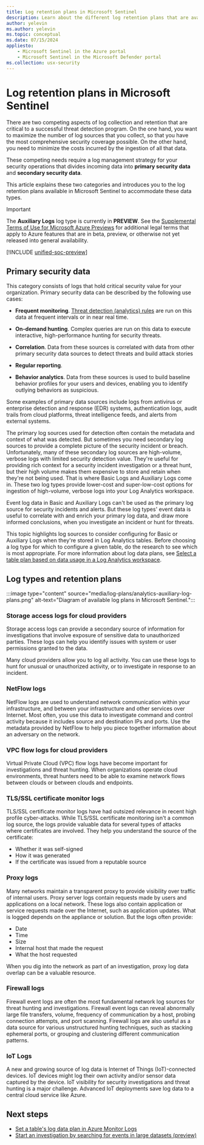 ```yaml
---
title: Log retention plans in Microsoft Sentinel
description: Learn about the different log retention plans that are available in Microsoft Sentinel and how they are meant to be used to ensure maximum coverage at minimum expenditure.
author: yelevin
ms.author: yelevin
ms.topic: conceptual
ms.date: 07/15/2024
appliesto:
    - Microsoft Sentinel in the Azure portal
    - Microsoft Sentinel in the Microsoft Defender portal
ms.collection: usx-security
---
```

# Log retention plans in Microsoft Sentinel

There are two competing aspects of log collection and retention that are critical to a successful threat detection program. On the one hand, you want to maximize the number of log sources that you collect, so that you have the most comprehensive security coverage possible. On the other hand, you need to minimize the costs incurred by the ingestion of all that data.

These competing needs require a log management strategy for your security operations that divides incoming data into **primary security data** and **secondary security data**.

This article explains these two categories and introduces you to the log retention plans available in Microsoft Sentinel to accommodate these data types.

> [!IMPORTANT]
>
> The **Auxiliary Logs** log type is currently in **PREVIEW**. See the [Supplemental Terms of Use for Microsoft Azure Previews](https://azure.microsoft.com/support/legal/preview-supplemental-terms/) for additional legal terms that apply to Azure features that are in beta, preview, or otherwise not yet released into general availability.
>
> [!INCLUDE [unified-soc-preview](includes/unified-soc-preview-without-alert.md)]

## Primary security data

This category consists of logs that hold critical security value for your organization. Primary security data can be described by the following use cases:

- **Frequent monitoring**. [Threat detection (analytics) rules](threat-detection.md) are run on this data at frequent intervals or in near real time.

- **On-demand hunting**. Complex queries are run on this data to execute interactive, high-performance hunting for security threats.

- **Correlation**. Data from these sources is correlated with data from other primary security data sources to detect threats and build attack stories

- **Regular reporting**.

- **Behavior analytics**. Data from these sources is used to build baseline behavior profiles for your users and devices, enabling you to identify outlying behaviors as suspicious.

Some examples of primary data sources include logs from antivirus or enterprise detection and response (EDR) systems, authentication logs, audit trails from cloud platforms, threat intelligence feeds, and alerts from external systems.

The primary log sources used for detection often contain the metadata and context of what was detected. But sometimes you need secondary log sources to provide a complete picture of the security incident or breach. Unfortunately, many of these secondary log sources are high-volume, verbose logs with limited security detection value. They're useful for providing rich context for a security incident investigation or a threat hunt, but their high volume makes them expensive to store and retain when they're not being used. That is where Basic Logs and Auxiliary Logs come in. These two log types provide lower-cost and super-low-cost options for ingestion of high-volume, verbose logs into your Log Analytics workspace.

Event log data in Basic and Auxiliary Logs can't be used as the primary log source for security incidents and alerts. But these log types' event data is useful to correlate with and enrich your primary log data, and draw more informed conclusions, when you investigate an incident or hunt for threats.

This topic highlights log sources to consider configuring for Basic or Auxiliary Logs when they're stored in Log Analytics tables. Before choosing a log type for which to configure a given table, do the research to see which is most appropriate. For more information about log data plans, see [Select a table plan based on data usage in a Log Analytics workspace](../azure-monitor/logs/basic-logs-configure.md).

## Log types and retention plans

:::image type="content" source="media/log-plans/analytics-auxiliary-log-plans.png" alt-text="Diagram of available log plans in Microsoft Sentinel.":::

### Storage access logs for cloud providers

Storage access logs can provide a secondary source of information for investigations that involve exposure of sensitive data to unauthorized parties. These logs can help you identify issues with system or user permissions granted to the data.

Many cloud providers allow you to log all activity. You can use these logs to hunt for unusual or unauthorized activity, or to investigate in response to an incident.

### NetFlow logs

NetFlow logs are used to understand network communication within your infrastructure, and between your infrastructure and other services over Internet. Most often, you use this data to investigate command and control activity because it includes source and destination IPs and ports. Use the metadata provided by NetFlow to help you piece together information about an adversary on the network.

### VPC flow logs for cloud providers

Virtual Private Cloud (VPC) flow logs have become important for investigations and threat hunting. When organizations operate cloud environments, threat hunters need to be able to examine network flows between clouds or between clouds and endpoints.

### TLS/SSL certificate monitor logs

TLS/SSL certificate monitor logs have had outsized relevance in recent high profile cyber-attacks. While TLS/SSL certificate monitoring isn't a common log source, the logs provide valuable data for several types of attacks where certificates are involved. They help you understand the source of the certificate:

- Whether it was self-signed
- How it was generated
- If the certificate was issued from a reputable source  

### Proxy logs

Many networks maintain a transparent proxy to provide visibility over traffic of internal users. Proxy server logs contain requests made by users and applications on a local network. These logs also contain application or service requests made over the Internet, such as application updates. What is logged depends on the appliance or solution. But the logs often provide:

- Date
- Time
- Size
- Internal host that made the request
- What the host requested

When you dig into the network as part of an investigation, proxy log data overlap can be a valuable resource.

### Firewall logs

Firewall event logs are often the most fundamental network log sources for threat hunting and investigations. Firewall event logs can reveal abnormally large file transfers, volume, frequency of communication by a host, probing connection attempts, and port scanning. Firewall logs are also useful as a data source for various unstructured hunting techniques, such as stacking ephemeral ports, or grouping and clustering different communication patterns.

### IoT Logs

A new and growing source of log data is Internet of Things (IoT)-connected devices. IoT devices might log their own activity and/or sensor data captured by the device. IoT visibility for security investigations and threat hunting is a major challenge. Advanced IoT deployments save log data to a central cloud service like Azure.

## Next steps

- [Set a table's log data plan in Azure Monitor Logs](../azure-monitor/logs/basic-logs-configure.md)
- [Start an investigation by searching for events in large datasets (preview)](investigate-large-datasets.md)

